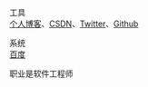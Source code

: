 工具  
[个人博客](https://androidboke.com/)、[CSDN](https://blog.csdn.net/abcdef314159)、[Twitter](https://twitter.com/sdwwld)、[Github](https://github.com/sdwwld)  

系统  
[百度](https://www.baidu.com/)  

职业是软件工程师
